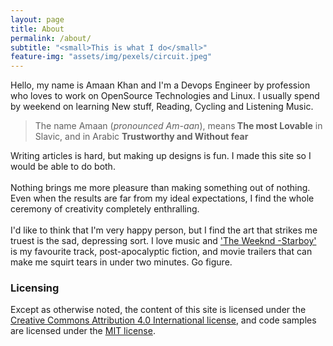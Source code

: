 ```yaml
---
layout: page
title: About
permalink: /about/
subtitle: "<small>This is what I do</small>"
feature-img: "assets/img/pexels/circuit.jpeg"
---
```


Hello, my name is Amaan Khan and I'm a Devops Engineer by profession who loves to work on OpenSource Technologies and Linux. I  usually spend by weekend on learning New stuff, Reading, Cycling and Listening Music.

> The name Amaan (<i>pronounced Am-aan</i>), means<b> The most Lovable</b> in Slavic, and in Arabic <b>Trustworthy and Without fear </b>

Writing articles is hard, but making up designs is fun. I made this site so I would be able to do both. <br> <br>
Nothing brings me more pleasure than making something out of nothing. Even when the results are far from my ideal expectations, I find the whole ceremony of creativity completely enthralling. <br> <br>
I'd like to think that I'm very happy person, but I find the art that strikes me truest is the sad, depressing sort. I love music and <a href="https://www.youtube.com/watch?v=34Na4j8AVgA" target="_blank">'The Weeknd -Starboy'</a> is my favourite track, post-apocalyptic fiction, and movie trailers that can make me squirt tears in under two minutes. Go figure.

### Licensing

Except as otherwise noted, the content of this site is licensed under the <a rel="license cc:license" href="//creativecommons.org/licenses/by/4.0/">Creative Commons Attribution 4.0 International license</a>, and code samples are licensed under the <a rel="license" href="//raw.githubusercontent.com/akhan4u/akhan4u.github.io/master/LICENSE">MIT license</a>.
